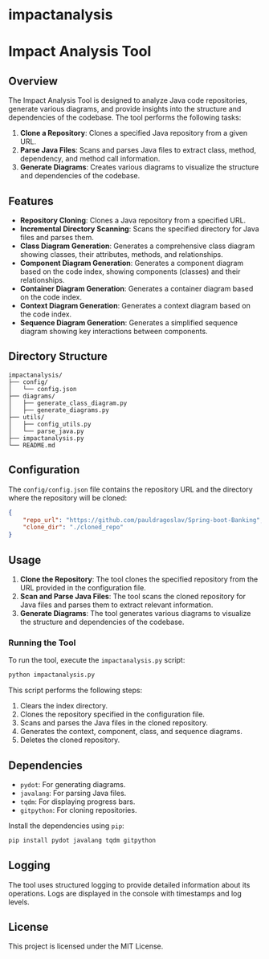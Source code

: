 # impactanalysis
# Impact Analysis Tool

## Overview

The Impact Analysis Tool is designed to analyze Java code repositories, generate various diagrams, and provide insights into the structure and dependencies of the codebase. The tool performs the following tasks:

1. **Clone a Repository**: Clones a specified Java repository from a given URL.
2. **Parse Java Files**: Scans and parses Java files to extract class, method, dependency, and method call information.
3. **Generate Diagrams**: Creates various diagrams to visualize the structure and dependencies of the codebase.

## Features

- **Repository Cloning**: Clones a Java repository from a specified URL.
- **Incremental Directory Scanning**: Scans the specified directory for Java files and parses them.
- **Class Diagram Generation**: Generates a comprehensive class diagram showing classes, their attributes, methods, and relationships.
- **Component Diagram Generation**: Generates a component diagram based on the code index, showing components (classes) and their relationships.
- **Container Diagram Generation**: Generates a container diagram based on the code index.
- **Context Diagram Generation**: Generates a context diagram based on the code index.
- **Sequence Diagram Generation**: Generates a simplified sequence diagram showing key interactions between components.

## Directory Structure

```
impactanalysis/
├── config/
│   └── config.json
├── diagrams/
│   ├── generate_class_diagram.py
│   ├── generate_diagrams.py
├── utils/
│   ├── config_utils.py
│   └── parse_java.py
├── impactanalysis.py
└── README.md
```

## Configuration

The `config/config.json` file contains the repository URL and the directory where the repository will be cloned:

```json
{
    "repo_url": "https://github.com/pauldragoslav/Spring-boot-Banking",
    "clone_dir": "./cloned_repo"
}
```

## Usage

1. **Clone the Repository**: The tool clones the specified repository from the URL provided in the configuration file.
2. **Scan and Parse Java Files**: The tool scans the cloned repository for Java files and parses them to extract relevant information.
3. **Generate Diagrams**: The tool generates various diagrams to visualize the structure and dependencies of the codebase.

### Running the Tool

To run the tool, execute the `impactanalysis.py` script:

```bash
python impactanalysis.py
```

This script performs the following steps:
1. Clears the index directory.
2. Clones the repository specified in the configuration file.
3. Scans and parses the Java files in the cloned repository.
4. Generates the context, component, class, and sequence diagrams.
5. Deletes the cloned repository.

## Dependencies

- `pydot`: For generating diagrams.
- `javalang`: For parsing Java files.
- `tqdm`: For displaying progress bars.
- `gitpython`: For cloning repositories.

Install the dependencies using `pip`:

```bash
pip install pydot javalang tqdm gitpython
```

## Logging

The tool uses structured logging to provide detailed information about its operations. Logs are displayed in the console with timestamps and log levels.

## License

This project is licensed under the MIT License.
